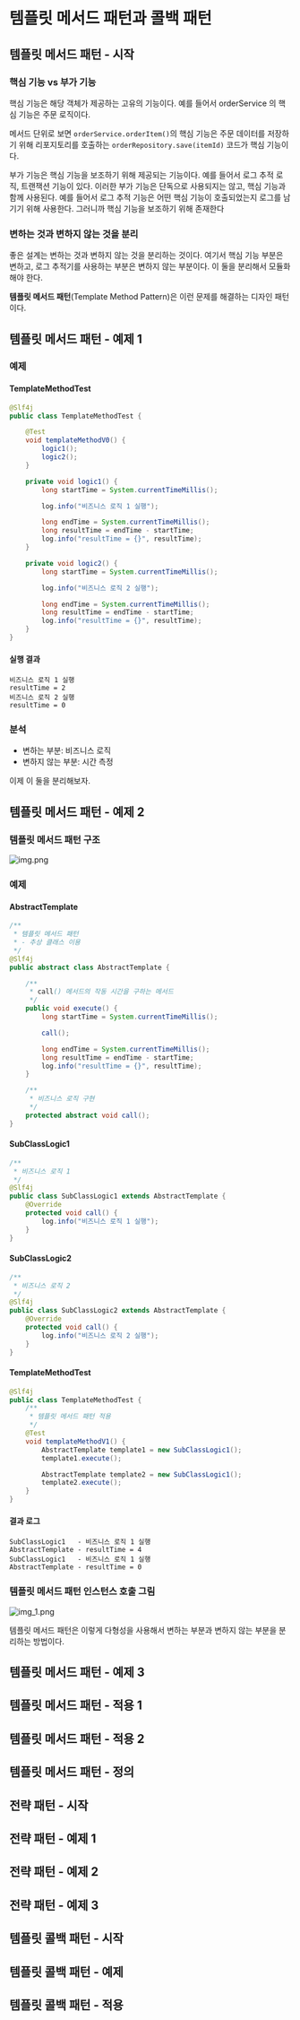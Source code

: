# 템플릿 메서드 패턴과 콜백 패턴

## 템플릿 메서드 패턴 - 시작

### 핵심 기능 vs 부가 기능

핵심 기능은 해당 객체가 제공하는 고유의 기능이다.
예를 들어서 orderService 의 핵심 기능은 주문 로직이다.

메서드 단위로 보면 `orderService.orderItem()`의 핵심 기능은 주문 데이터를 저장하기 위해
리포지토리를 호출하는 `orderRepository.save(itemId)` 코드가 핵심 기능이다.

부가 기능은 핵심 기능을 보조하기 위해 제공되는 기능이다.
예를 들어서 로그 추적 로직, 트랜잭션 기능이 있다.
이러한 부가 기능은 단독으로 사용되지는 않고, 핵심 기능과 함께 사용된다.
예를 들어서 로그 추적 기능은 어떤 핵심 기능이 호출되었는지 로그를 남기기 위해 사용한다.
그러니까 핵심 기능을 보조하기 위해 존재한다

### 변하는 것과 변하지 않는 것을 분리

좋은 설계는 변하는 것과 변하지 않는 것을 분리하는 것이다.
여기서 핵심 기능 부분은 변하고, 로그 추적기를 사용하는 부분은 변하지 않는 부분이다.
이 둘을 분리해서 모듈화해야 한다.

**템플릿 메서드 패턴**(Template Method Pattern)은 이런 문제를 해결하는 디자인 패턴이다.

## 템플릿 메서드 패턴 - 예제 1

### 예제

#### TemplateMethodTest

```java
@Slf4j
public class TemplateMethodTest {

    @Test
    void templateMethodV0() {
        logic1();
        logic2();
    }

    private void logic1() {
        long startTime = System.currentTimeMillis();

        log.info("비즈니스 로직 1 실행");

        long endTime = System.currentTimeMillis();
        long resultTime = endTime - startTime;
        log.info("resultTime = {}", resultTime);
    }

    private void logic2() {
        long startTime = System.currentTimeMillis();

        log.info("비즈니스 로직 2 실행");

        long endTime = System.currentTimeMillis();
        long resultTime = endTime - startTime;
        log.info("resultTime = {}", resultTime);
    }
}
```

#### 실행 결과

```
비즈니스 로직 1 실행
resultTime = 2
비즈니스 로직 2 실행
resultTime = 0
```

### 분석

* 변하는 부분: 비즈니스 로직
* 변하지 않는 부분: 시간 측정

이제 이 둘을 분리해보자.

## 템플릿 메서드 패턴 - 예제 2

### 템플릿 메서드 패턴 구조

![img.png](img.png)

### 예제

#### AbstractTemplate

```java
/**
 * 템플릿 메서드 패턴
 * - 추상 클래스 이용
 */
@Slf4j
public abstract class AbstractTemplate {

    /**
     * call() 메서드의 작동 시간을 구하는 메서드
     */
    public void execute() {
        long startTime = System.currentTimeMillis();

        call();

        long endTime = System.currentTimeMillis();
        long resultTime = endTime - startTime;
        log.info("resultTime = {}", resultTime);
    }

    /**
     * 비즈니스 로직 구현
     */
    protected abstract void call();
}
```

#### SubClassLogic1

```java
/**
 * 비즈니스 로직 1
 */
@Slf4j
public class SubClassLogic1 extends AbstractTemplate {
    @Override
    protected void call() {
        log.info("비즈니스 로직 1 실행");
    }
}
```

#### SubClassLogic2

```java
/**
 * 비즈니스 로직 2
 */
@Slf4j
public class SubClassLogic2 extends AbstractTemplate {
    @Override
    protected void call() {
        log.info("비즈니스 로직 2 실행");
    }
}
```

#### TemplateMethodTest

```java
@Slf4j
public class TemplateMethodTest {
    /**
     * 템플릿 메서드 패턴 적용
     */
    @Test
    void templateMethodV1() {
        AbstractTemplate template1 = new SubClassLogic1();
        template1.execute();

        AbstractTemplate template2 = new SubClassLogic1();
        template2.execute();
    }
}
```

#### 결과 로그

```
SubClassLogic1   - 비즈니스 로직 1 실행
AbstractTemplate - resultTime = 4
SubClassLogic1   - 비즈니스 로직 1 실행
AbstractTemplate - resultTime = 0
```

### 템플릿 메서드 패턴 인스턴스 호출 그림

![img_1.png](img_1.png)

템플릿 메서드 패턴은 이렇게 다형성을 사용해서 변하는 부분과 변하지 않는 부분을 분리하는 방법이다.

## 템플릿 메서드 패턴 - 예제 3

## 템플릿 메서드 패턴 - 적용 1

## 템플릿 메서드 패턴 - 적용 2

## 템플릿 메서드 패턴 - 정의

## 전략 패턴 - 시작

## 전략 패턴 - 예제 1

## 전략 패턴 - 예제 2

## 전략 패턴 - 예제 3

## 템플릿 콜백 패턴 - 시작

## 템플릿 콜백 패턴 - 예제

## 템플릿 콜백 패턴 - 적용
